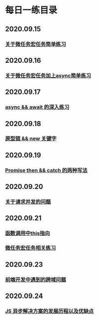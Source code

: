 # 每日一练目录

## 2020.09.15

### [关于微任务宏任务简单练习](2020-09-15.md)

## 2020.09.16
### [关于微任务宏任务加上async简单练习](2020-09-16.md)

## 2020.09.17
### [async && await 的深入练习](2020-09-17.md)

## 2020.09.18
### [原型链 && new 关键字](2020-09-18.md)

## 2020.09.19
### [Promise then && catch 的两种写法](2020-09-19.md)

## 2020.09.20
### [关于请求并发的问题](2020-09-20.md)

## 2020.09.21
### [函数调用中this指向](2020-09-21.md)

### [微任务宏任务相关练习](2020-09-22.md)

## 2020.09.23
### [前端开发中遇到的跨域问题](2020-09-23.md)

## 2020.09.24
### [JS 异步解决方案的发展历程以及优缺点](2020-09-24.md)
